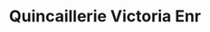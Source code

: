 ---
title: "Quincaillerie Victoria Enr"
url: /sherbrooke/quincaillerie-victoria-enr/
shop: hardware
---